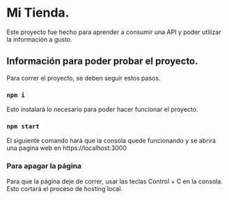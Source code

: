 # Mi Tienda.

Este proyecto fue hecho para aprender a consumir una API y poder utilizar la información a gusto.

## Información para poder probar el proyecto.

Para correr el proyecto, se deben seguir estos pasos.

### `npm i`
Esto instalará lo necesario para poder hacer funcionar el proyecto.

### `npm start`
El siguiente comando hará que la consola quede funcionando y se abrirá una pagina web en https://localhost:3000

### Para apagar la página

Para que la página deje de correr, usar las teclas Control + C en la consola. Esto cortará el proceso de hosting local.





